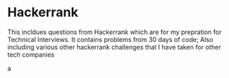 # Hackerrank
This incldues questions from Hackerrank which are for my prepration for Technical Interviews.
It contains problems from 30 days of code;
Also including various other hackerrank challenges that I have taken for other tech companies

a
